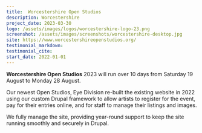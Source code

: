 ```yaml
---
title:  Worcestershire Open Studios
description: Worcestershire
project_date: 2023-03-30
logo: /assets/images/logos/worcestershire-logo-23.png
screenshot: /assets/images/screenshots/worcestershire-desktop.jpg
site: https://www.worcestershireopenstudios.org/
testimonial_markdown: 
testimonial_cite: 
start_date: 2022-01-01
---
```


**Worcestershire Open Studios** 2023 will run over 10 days from Saturday 19 August to Monday 28 August.

Our newest Open Studios, Eye Division re-built the existing website in 2022 using our custom Drupal framework to allow artists to register for the event, pay for their entries online, and for staff to manage their listings and images.

We fully manage the site, providing year-round support to keep the site running smoothly and securely in Drupal.
